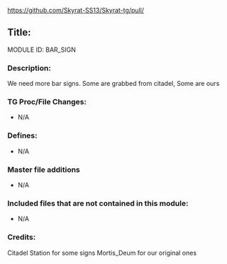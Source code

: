 https://github.com/Skyrat-SS13/Skyrat-tg/pull/<!--PR Number-->

## Title: <!--Title of your addition-->

<!-- uppercase, underscore_connected name of your module, that you use to mark files-->
MODULE ID: BAR_SIGN

### Description:

<!-- Here, try to describe what your PR does, what features it provides and any other directly useful information -->
We need more bar signs. Some are grabbed from citadel, Some are ours

### TG Proc/File Changes:

- N/A
<!-- If you had to edit, or append to any core procs in the process of making this PR, list them here. APPEND: Also, please include any files that you've changed. .DM files that is. -->

### Defines:

- N/A
<!-- If you needed to add any defines, mention the files you added those defines in -->

### Master file additions

- N/A
<!-- Any master file changes you've made to existing master files or if you've added a new master file. Please mark either as #NEW or #CHANGE -->

### Included files that are not contained in this module:

- N/A
<!-- Likewise, be it a non-modular file or a modular one that's not contained within the folder belonging to this specific module, it should be mentioned here -->

### Credits:

<!-- Here go the credits to you, dear coder, and in case of collaborative work or ports, credits to the original source of the code -->
Citadel Station for some signs
Mortis_Deum for our original ones
